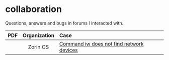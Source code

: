 # collaboration
Questions, answers and bugs in forums I interacted with.

|PDF|Organization|Case|
|---|:--:|:--|
||Zorin OS|[Command iw does not find network devices](https://forum.zorin.com/t/command-iw-does-not-find-network-devices/26622)
